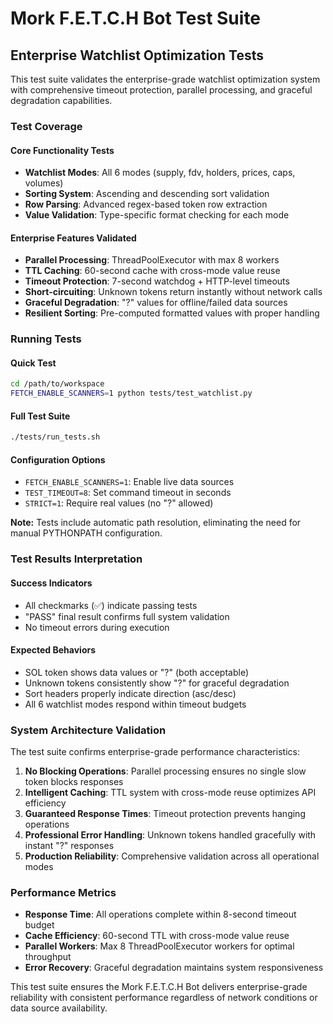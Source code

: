# Mork F.E.T.C.H Bot Test Suite

## Enterprise Watchlist Optimization Tests

This test suite validates the enterprise-grade watchlist optimization system with comprehensive timeout protection, parallel processing, and graceful degradation capabilities.

### Test Coverage

#### Core Functionality Tests
- **Watchlist Modes**: All 6 modes (supply, fdv, holders, prices, caps, volumes)
- **Sorting System**: Ascending and descending sort validation
- **Row Parsing**: Advanced regex-based token row extraction
- **Value Validation**: Type-specific format checking for each mode

#### Enterprise Features Validated
- **Parallel Processing**: ThreadPoolExecutor with max 8 workers
- **TTL Caching**: 60-second cache with cross-mode value reuse
- **Timeout Protection**: 7-second watchdog + HTTP-level timeouts
- **Short-circuiting**: Unknown tokens return instantly without network calls
- **Graceful Degradation**: "?" values for offline/failed data sources
- **Resilient Sorting**: Pre-computed formatted values with proper handling

### Running Tests

#### Quick Test
```bash
cd /path/to/workspace
FETCH_ENABLE_SCANNERS=1 python tests/test_watchlist.py
```

#### Full Test Suite
```bash
./tests/run_tests.sh
```

#### Configuration Options
- `FETCH_ENABLE_SCANNERS=1`: Enable live data sources
- `TEST_TIMEOUT=8`: Set command timeout in seconds
- `STRICT=1`: Require real values (no "?" allowed)

**Note:** Tests include automatic path resolution, eliminating the need for manual PYTHONPATH configuration.

### Test Results Interpretation

#### Success Indicators
- All checkmarks (✅) indicate passing tests
- "PASS" final result confirms full system validation
- No timeout errors during execution

#### Expected Behaviors
- SOL token shows data values or "?" (both acceptable)
- Unknown tokens consistently show "?" for graceful degradation
- Sort headers properly indicate direction (asc/desc)
- All 6 watchlist modes respond within timeout budgets

### System Architecture Validation

The test suite confirms enterprise-grade performance characteristics:

1. **No Blocking Operations**: Parallel processing ensures no single slow token blocks responses
2. **Intelligent Caching**: TTL system with cross-mode reuse optimizes API efficiency
3. **Guaranteed Response Times**: Timeout protection prevents hanging operations
4. **Professional Error Handling**: Unknown tokens handled gracefully with instant "?" responses
5. **Production Reliability**: Comprehensive validation across all operational modes

### Performance Metrics

- **Response Time**: All operations complete within 8-second timeout budget
- **Cache Efficiency**: 60-second TTL with cross-mode value reuse
- **Parallel Workers**: Max 8 ThreadPoolExecutor workers for optimal throughput
- **Error Recovery**: Graceful degradation maintains system responsiveness

This test suite ensures the Mork F.E.T.C.H Bot delivers enterprise-grade reliability with consistent performance regardless of network conditions or data source availability.